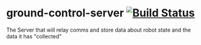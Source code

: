 # ground-control-server [![Build Status](https://travis-ci.com/Hanbrolo117/ground-control-server.svg?token=x3ZvXdKKpEpqUj7KtU7S&branch=master)](https://travis-ci.com/Hanbrolo117/ground-control-server)
The Server that will relay comms and store data about robot state and the data it has "collected"
